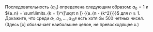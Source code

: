 Последовательность $\{a_n\}$ определена следующим образом: $a_0=1$ и ${a_n} = \sum\limits_{k = 1}^{[\sqrt n ]} {{a_{n - {k^2}}}}$ для $n \ge 1.$ Докажите, что среди $a_1,a_2,\ldots,a_{10^6}$ есть хотя бы 500 четных чисел. (Здесь $[x]$ обозначает наибольшее целое, не превосходящее $x$.)